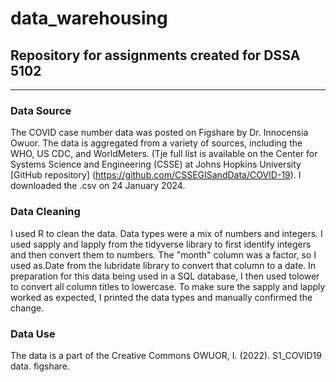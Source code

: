 # data_warehousing
## Repository for assignments created for DSSA 5102
****
### Data Source
The COVID case number data was posted on Figshare by Dr. Innocensia Owuor. The data is aggregated from a variety of sources, including the WHO, US CDC, and WorldMeters. (Tje full list is available on the Center for Systems Science and Engineering (CSSE) at Johns Hopkins University [GitHub repository] (https://github.com/CSSEGISandData/COVID-19). I downloaded the .csv on 24 January 2024.

### Data Cleaning
I used​ R to clean the data. Data types were a mix of numbers and integers. I used sapply and lapply from the tidyverse library to first identify integers and then convert them to numbers. The "month" column was a factor, so I used as.Date from the lubridate library to convert that column to a date. In preparation for this data being used in a SQL database, I then used tolower to convert all column titles to lowercase. To make sure the sapply and lapply worked as expected, I printed the data types and manually confirmed the change.

### Data Use
The data is a part of the Creative Commons
OWUOR, I. (2022). S1_COVID19 data. figshare.
